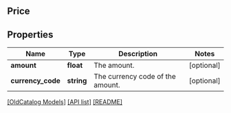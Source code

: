 ## Price

## Properties

Name | Type | Description | Notes
------------ | ------------- | ------------- | -------------
**amount** | **float** | The amount. | [optional]
**currency_code** | **string** | The currency code of the amount. | [optional]

[[OldCatalog Models]](../) [[API list]](../../Api) [[README]](../../../README.md)
